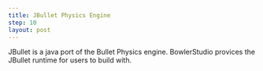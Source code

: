 ```yaml
---
title: JBullet Physics Engine
step: 10
layout: post
---
```


JBullet is a java port of the Bullet Physics engine. BowlerStudio provices the JBullet runtime for users to build with. 

<script src="https://gist.github.com/madhephaestus/97735e24f5939a63f4de.js"></script>